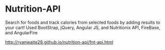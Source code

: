 # Nutrition-API

Search for foods and track calories from selected foods by adding results to your cart!
Used BootStrap, jQuery, Angular JS, and Nutritionix API, FireBase, and AngularFire

http://ryanwaite28.github.io/nutrition-api/fnt-api.html
